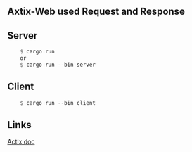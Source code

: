 ## Axtix-Web used Request and Response
 
## Server

```rust
    $ cargo run 
    or
    $ cargo run --bin server
```

## Client

```rust
    $ cargo run --bin client
```

## Links
[Actix doc](https://actix.rs/)